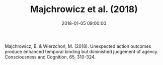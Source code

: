 ﻿---
layout: post
title:  "Majchrowicz et al. (2018)"
date:   2018-01-05 09:00:00
link: https://philpapers.org/rec/MAJUAO
categories: article
year: 2018
---

Majchrowicz, B. & Wierzchoń, M. (2018). Unexpected action outcomes produce enhanced temporal binding but diminished judgement of agency. Consciousness and Cognition, 65, 310-324.
